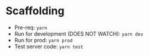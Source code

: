 # Scaffolding

* Pre-req: `yarn`
* Run for development (DOES NOT WATCH): `yarn dev`
* Run for prod: `yarn prod`
* Test server code: `yarn test`
